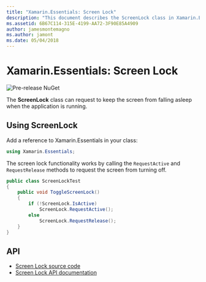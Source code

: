 ```yaml
---
title: "Xamarin.Essentials: Screen Lock"
description: "This document describes the ScreenLock class in Xamarin.Essentials, which can request to keep the screen from falling asleep when the application is running."
ms.assetid: 6B67C114-315E-4199-AA72-3F90E85A4909
author: jamesmontemagno
ms.author: jamont
ms.date: 05/04/2018
---
```


# Xamarin.Essentials: Screen Lock

![Pre-release NuGet](~/media/shared/pre-release.png)

The **ScreenLock** class can request to keep the screen from falling asleep when the application is running.

## Using ScreenLock

Add a reference to Xamarin.Essentials in your class:

```csharp
using Xamarin.Essentials;
```

The screen lock functionality works by calling the `RequestActive` and `RequestRelease` methods to request the screen from turning off.

```csharp
public class ScreenLockTest
{
    public void ToggleScreenLock()
    {
        if (!ScreenLock.IsActive)
            ScreenLock.RequestActive();
        else
            ScreenLock.RequestRelease();
    }
}
```

## API

- [Screen Lock source code](https://github.com/xamarin/Essentials/tree/master/Xamarin.Essentials/ScreenLock)
- [Screen Lock API documentation](xref:Xamarin.Essentials.ScreenLock)
